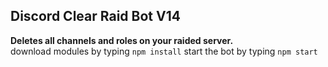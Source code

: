 ## Discord Clear Raid Bot V14

**Deletes all channels and roles on your raided server.**
<br>
download modules by typing `npm install`
start the bot by typing `npm start`
